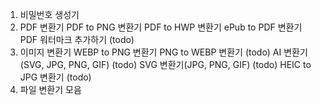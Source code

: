 1. 비밀번호 생성기
2. PDF 변환기
    PDF to PNG 변환기
    PDF to HWP 변환기
    ePub to PDF 변환기
    PDF 워터마크 추가하기 (todo)
3. 이미지 변환기
    WEBP to PNG 변환기
    PNG to WEBP 변환기 (todo)
    AI 변환기(SVG, JPG, PNG, GIF) (todo)
    SVG 변환기(JPG, PNG, GIF) (todo)
    HEIC to JPG 변환기 (todo)
4. 파일 변환기 모음